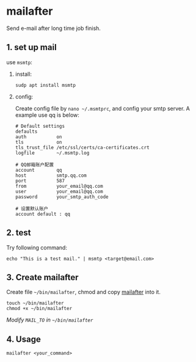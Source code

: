 # mailafter
Send e-mail after long time job finish.

## 1. set up mail

use `msmtp`:

1. install:

    ```
    sudp apt install msmtp
    ```

2. config:

    Create config file by `nano ~/.msmtprc`, and config your smtp server.
    A example use qq is below:
    ```
    # Default settings
    defaults
    auth           on
    tls            on
    tls_trust_file /etc/ssl/certs/ca-certificates.crt
    logfile        ~/.msmtp.log

    # QQ邮箱账户配置
    account        qq
    host           smtp.qq.com
    port           587
    from           your_email@qq.com
    user           your_email@qq.com
    password       your_smtp_auth_code

    # 设置默认账户
    account default : qq
    ```

## 2. test

Try following command:
```
echo "This is a test mail." | msmtp <target@email.com>
```

## 3. Create mailafter

Create file `~/bin/mailafter`, chmod and copy [mailafter](mailafter) into it.

```
touch ~/bin/mailafter
chmod +x ~/bin/mailafter
```

*Modify `MAIL_TO` in `~/bin/mailafter`*

## 4. Usage

```
mailafter <your_command>
```